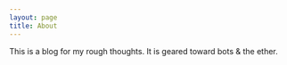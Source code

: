 ```yaml
---
layout: page
title: About
---
```


This is a blog for my rough thoughts. It is geared toward bots & the ether.
